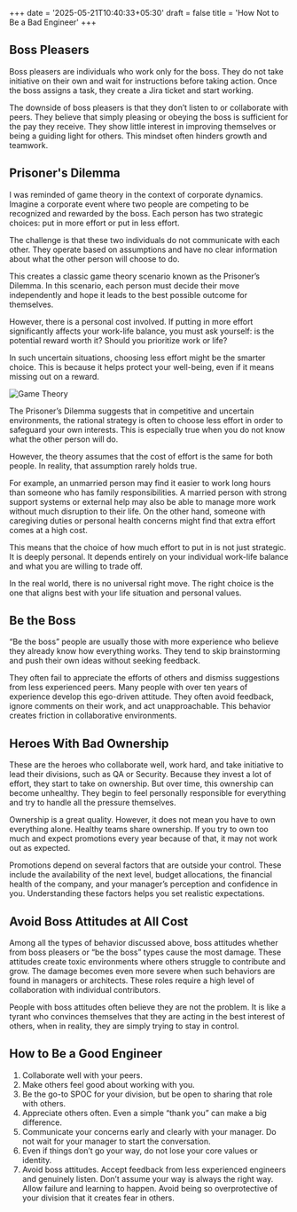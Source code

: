 +++
date = '2025-05-21T10:40:33+05:30'
draft = false
title = 'How Not to Be a Bad Engineer'
+++

## Boss Pleasers

Boss pleasers are individuals who work only for the boss. They do not take initiative on their own and wait for instructions before taking action. Once the boss assigns a task, they create a Jira ticket and start working.

The downside of boss pleasers is that they don’t listen to or collaborate with peers. They believe that simply pleasing or obeying the boss is sufficient for the pay they receive. They show little interest in improving themselves or being a guiding light for others. This mindset often hinders growth and teamwork.

## Prisoner's Dilemma

I was reminded of game theory in the context of corporate dynamics. Imagine a corporate event where two people are competing to be recognized and rewarded by the boss. Each person has two strategic choices: put in more effort or put in less effort.

The challenge is that these two individuals do not communicate with each other. They operate based on assumptions and have no clear information about what the other person will choose to do.

This creates a classic game theory scenario known as the Prisoner’s Dilemma. In this scenario, each person must decide their move independently and hope it leads to the best possible outcome for themselves.

However, there is a personal cost involved. If putting in more effort significantly affects your work-life balance, you must ask yourself: is the potential reward worth it? Should you prioritize work or life?

In such uncertain situations, choosing less effort might be the smarter choice. This is because it helps protect your well-being, even if it means missing out on a reward.

![Game Theory](/Images/types-of-peers/gametheory.png "Game Theory")

The Prisoner’s Dilemma suggests that in competitive and uncertain environments, the rational strategy is often to choose less effort in order to safeguard your own interests. This is especially true when you do not know what the other person will do.

However, the theory assumes that the cost of effort is the same for both people. In reality, that assumption rarely holds true.

For example, an unmarried person may find it easier to work long hours than someone who has family responsibilities. A married person with strong support systems or external help may also be able to manage more work without much disruption to their life. On the other hand, someone with caregiving duties or personal health concerns might find that extra effort comes at a high cost.

This means that the choice of how much effort to put in is not just strategic. It is deeply personal. It depends entirely on your individual work-life balance and what you are willing to trade off.

In the real world, there is no universal right move. The right choice is the one that aligns best with your life situation and personal values.

## Be the Boss

“Be the boss” people are usually those with more experience who believe they already know how everything works. They tend to skip brainstorming and push their own ideas without seeking feedback.

They often fail to appreciate the efforts of others and dismiss suggestions from less experienced peers. Many people with over ten years of experience develop this ego-driven attitude. They often avoid feedback, ignore comments on their work, and act unapproachable. This behavior creates friction in collaborative environments.

## Heroes With Bad Ownership

These are the heroes who collaborate well, work hard, and take initiative to lead their divisions, such as QA or Security. Because they invest a lot of effort, they start to take on ownership. But over time, this ownership can become unhealthy. They begin to feel personally responsible for everything and try to handle all the pressure themselves.

Ownership is a great quality. However, it does not mean you have to own everything alone. Healthy teams share ownership. If you try to own too much and expect promotions every year because of that, it may not work out as expected.

Promotions depend on several factors that are outside your control. These include the availability of the next level, budget allocations, the financial health of the company, and your manager’s perception and confidence in you. Understanding these factors helps you set realistic expectations.

## Avoid Boss Attitudes at All Cost

Among all the types of behavior discussed above, boss attitudes whether from boss pleasers or “be the boss” types cause the most damage. These attitudes create toxic environments where others struggle to contribute and grow. The damage becomes even more severe when such behaviors are found in managers or architects. These roles require a high level of collaboration with individual contributors.

People with boss attitudes often believe they are not the problem. It is like a tyrant who convinces themselves that they are acting in the best interest of others, when in reality, they are simply trying to stay in control.

## How to Be a Good Engineer

1. Collaborate well with your peers.
2. Make others feel good about working with you.
3. Be the go-to SPOC for your division, but be open to sharing that role with others.
4. Appreciate others often. Even a simple “thank you” can make a big difference.
5. Communicate your concerns early and clearly with your manager. Do not wait for your manager to start the conversation.
6. Even if things don’t go your way, do not lose your core values or identity.
7. Avoid boss attitudes. Accept feedback from less experienced engineers and genuinely listen. Don’t assume your way is always the right way. Allow failure and learning to happen. Avoid being so overprotective of your division that it creates fear in others.

